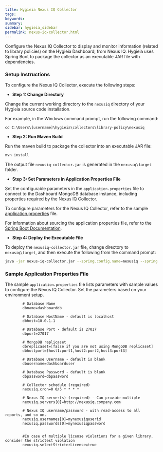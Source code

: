 ```yaml
---
title: Hygieia Nexus IQ Collector
tags:
keywords:
summary:
sidebar: hygieia_sidebar
permalink: nexus-iq-collector.html
---
```


Configure the Nexus IQ Collector to display and monitor information (related to library policies) on the Hygieia Dashboard, from Nexus IQ. Hygieia uses Spring Boot to package the collector as an executable JAR file with dependencies.

### Setup Instructions

To configure the Nexus IQ Collector, execute the following steps:

*   **Step 1: Change Directory**

Change the current working directory to the `nexusiq` directory of your Hygieia source code installation.

For example, in the Windows command prompt, run the following command:

```
cd C:\Users\[username]\hygieia\collectors\library-policy\nexusiq
```

*   **Step 2: Run Maven Build**

Run the maven build to package the collector into an executable JAR file:

```bash
mvn install
```

The output file `nexusiq-collector.jar` is generated in the `nexusiq\target` folder.

*   **Step 3: Set Parameters in Application Properties File**

Set the configurable parameters in the `application.properties` file to connect to the Dashboard MongoDB database instance, including properties required by the Nexus IQ Collector.

To configure parameters for the Nexus IQ Collector, refer to the sample [application.properties](#sample-application-properties-file) file.

For information about sourcing the application properties file, refer to the [Spring Boot Documentation](http://docs.spring.io/spring-boot/docs/current-SNAPSHOT/reference/htmlsingle/#boot-features-external-config-application-property-files).

*   **Step 4: Deploy the Executable File**

To deploy the `nexusiq-collector.jar` file, change directory to `nexusiq\target`, and then execute the following from the command prompt:

```bash
java -jar nexus-iq-collector.jar --spring.config.name=nexusiq --spring.config.location=[path to application.properties file]
```

### Sample Application Properties File

The sample `application.properties` file lists parameters with sample values to configure the Nexus IQ Collector. Set the parameters based on your environment setup.

```properties
		# Database Name
		dbname=dashboarddb

		# Database HostName - default is localhost
		dbhost=10.0.1.1

		# Database Port - default is 27017
		dbport=27017

		# MongoDB replicaset
		dbreplicaset=[false if you are not using MongoDB replicaset]
		dbhostport=[host1:port1,host2:port2,host3:port3]

		# Database Username - default is blank
		dbusername=dashboarduser

		# Database Password - default is blank
		dbpassword=dbpassword

		# Collector schedule (required)
		nexusiq.cron=0 0/5 * * * *

		# Nexus IQ server(s) (required) - Can provide multiple
		nexusiq.servers[0]=http://nexusiq.company.com

		# Nexus IQ username/password - with read-access to all reports, and so on.
		nexusiq.usernames[0]=mynexusiquserid
		nexusiq.passwords[0]=mynexusiqpassword


		#In case of multiple license violations for a given library, consider the strictest violation
		nexusiq.selectStricterLicense=true
```		
